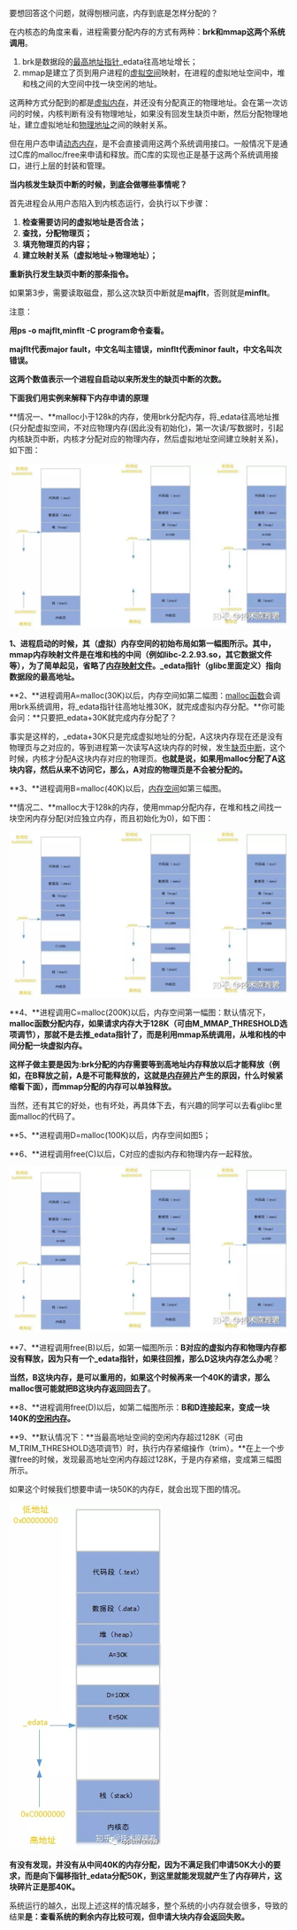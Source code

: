 要想回答这个问题，就得刨根问底，内存到底是怎样分配的？

在内核态的角度来看，进程需要分配内存的方式有两种：**brk和mmap这两个系统调用**。

1. brk是数据段的[最高地址指针](https://www.zhihu.com/search?q=最高地址指针&search_source=Entity&hybrid_search_source=Entity&hybrid_search_extra={"sourceType"%3A"article"%2C"sourceId"%3A69555704})_edata往高地址增长；
2. mmap是建立了页到用户进程的[虚拟空间](https://www.zhihu.com/search?q=虚拟空间&search_source=Entity&hybrid_search_source=Entity&hybrid_search_extra={"sourceType"%3A"article"%2C"sourceId"%3A69555704})映射，在进程的虚拟地址空间中，堆和栈之间的大空间中找一块空闲的地址。

这两种方式分配到的都是[虚拟内存](https://www.zhihu.com/search?q=虚拟内存&search_source=Entity&hybrid_search_source=Entity&hybrid_search_extra={"sourceType"%3A"article"%2C"sourceId"%3A69555704})，并还没有分配真正的物理地址。会在第一次访问的时候，内核判断有没有物理地址，如果没有回发生缺页中断，然后分配物理地址，建立虚拟地址和[物理地址](https://www.zhihu.com/search?q=物理地址&search_source=Entity&hybrid_search_source=Entity&hybrid_search_extra={"sourceType"%3A"article"%2C"sourceId"%3A69555704})之间的映射关系。

但在用户态申请[动态内存](https://www.zhihu.com/search?q=动态内存&search_source=Entity&hybrid_search_source=Entity&hybrid_search_extra={"sourceType"%3A"article"%2C"sourceId"%3A69555704})，是不会直接调用这两个系统调用接口。一般情况下是通过C库的malloc/free来申请和释放。而C库的实现也正是基于这两个系统调用接口，进行上层的封装和管理。



**当内核发生缺页中断的时候，到底会做哪些事情呢？**

首先进程会从用户态陷入到内核态运行，会执行以下步骤：

1. **检查需要访问的虚拟地址是否合法；**
2. **查找，分配物理页；**
3. **填充物理页的内容；**
4. **建立映射关系（虚拟地址->物理地址）；**

**重新执行发生缺页中断的那条指令。**

如果第3步，需要读取磁盘，那么这次缺页中断就是**majflt**，否则就是**minflt**。

注意：

**用ps -o majflt,minflt -C program命令查看。**

**majflt代表major fault，中文名叫主错误，minflt代表minor fault，中文名叫次错误。**

**这两个数值表示一个进程自启动以来所发生的缺页中断的次数。**



**下面我们用实例来解释下内存申请的原理**

**情况一、**malloc小于128k的内存，使用brk分配内存，将_edata往高地址推(只分配虚拟空间，不对应物理内存(因此没有初始化)，第一次读/写数据时，引起内核缺页中断，内核才分配对应的物理内存，然后虚拟地址空间建立映射关系)，如下图：



![img](image/v2-d6752da86a828a4b30048545f775c507_1440w-163904104909112.jpg)



**1、**进程启动的时候，其（虚拟）内存空间的初始布局如第一幅图所示。其中，**mmap内存映射文件是在堆和栈的中间**（例如libc-2.2.93.so，其它数据文件等），为了简单起见，省略了[内存映射文件](https://www.zhihu.com/search?q=内存映射文件&search_source=Entity&hybrid_search_source=Entity&hybrid_search_extra={"sourceType"%3A"article"%2C"sourceId"%3A69555704})。**_edata指针（glibc里面定义）指向数据段的最高地址。**



**2、**进程调用A=malloc(30K)以后，内存空间如第二幅图：[malloc函数](https://www.zhihu.com/search?q=malloc函数&search_source=Entity&hybrid_search_source=Entity&hybrid_search_extra={"sourceType"%3A"article"%2C"sourceId"%3A69555704})会调用brk系统调用，将_edata指针往高地址推30K，就完成虚拟内存分配。**你可能会问：**只要把_edata+30K就完成内存分配了？

事实是这样的，_edata+30K只是完成虚拟地址的分配，A这块内存现在还是没有物理页与之对应的，等到进程第一次读写A这块内存的时候，发生[缺页中断](https://www.zhihu.com/search?q=缺页中断&search_source=Entity&hybrid_search_source=Entity&hybrid_search_extra={"sourceType"%3A"article"%2C"sourceId"%3A69555704})，这个时候，内核才分配A这块内存对应的物理页。**也就是说，如果用malloc分配了A这块内容，然后从来不访问它，那么，A对应的物理页是不会被分配的。**


**3、**进程调用B=malloc(40K)以后，[内存空间](https://www.zhihu.com/search?q=内存空间&search_source=Entity&hybrid_search_source=Entity&hybrid_search_extra={"sourceType"%3A"article"%2C"sourceId"%3A69555704})如第三幅图。



**情况二、**malloc大于128k的内存，使用mmap分配内存，在堆和栈之间找一块空闲内存分配(对应独立内存，而且初始化为0)，如下图：



![img](image/v2-ddbf53c49b6e97e01c0aa045476e54bb_1440w-163904104909114.jpg)



**4、**进程调用C=malloc(200K)以后，内存空间第一幅图：默认情况下，**malloc函数分配内存，如果请求内存大于128K（可由M_MMAP_THRESHOLD选项调节），那就不是去推_edata指针了，而是利用mmap系统调用，从堆和栈的中间分配一块虚拟内存。**

**这样子做主要是因为:brk分配的内存需要等到高地址内存释放以后才能释放（例如，在B释放之前，A是不可能释放的，这就是[内存碎片](https://www.zhihu.com/search?q=内存碎片&search_source=Entity&hybrid_search_source=Entity&hybrid_search_extra={"sourceType"%3A"article"%2C"sourceId"%3A69555704})产生的原因，什么时候紧缩看下面），而mmap分配的内存可以单独释放。**

当然，还有其它的好处，也有坏处，再具体下去，有兴趣的同学可以去看glibc里面malloc的代码了。


**5、**进程调用D=malloc(100K)以后，内存空间如图5；


**6、**进程调用free(C)以后，C对应的虚拟内存和物理内存一起释放。



![img](image/v2-d3d21bcfce40bfdd8ca96ef8d6d1d1ff_1440w-163904104909116.jpg)



**7、**进程调用free(B)以后，如第一幅图所示：**B对应的虚拟内存和物理内存都没有释放，因为只有一个_edata指针，如果往回推，那么D这块内存怎么办呢**？

**当然，B这块内存，是可以重用的，如果这个时候再来一个40K的请求，那么malloc很可能就把B这块内存返回回去了**。


**8、**进程调用free(D)以后，如第二幅图所示：**B和D连接起来，变成一块140K的[空闲内存](https://www.zhihu.com/search?q=空闲内存&search_source=Entity&hybrid_search_source=Entity&hybrid_search_extra={"sourceType"%3A"article"%2C"sourceId"%3A69555704})。**



**9、**默认情况下：**当最高地址空间的空闲内存超过128K（可由M_TRIM_THRESHOLD选项调节）时，执行内存紧缩操作（trim）。**在上一个步骤free的时候，发现最高地址空闲内存超过128K，于是内存紧缩，变成第三幅图所示。



如果这个时候我们想要申请一块50K的内存E，就会出现下图的情况。



![img](image/v2-1018aba25fd85862e2c311ba0940e1b7_1440w-163904104909118.jpg)





**有没有发现，并没有从中间40K的内存分配，因为不满足我们申请50K大小的要求，而是向下偏移指针_edata分配50K，到这里就能发现就产生了内存碎片，这块碎片正是那40K。**

系统运行的越久，出现上述这样的情况越多，整个系统的小内存就会很多，导致的结果**是：查看系统的剩余内存比较可观，但申请大块内存会返回失败。**
